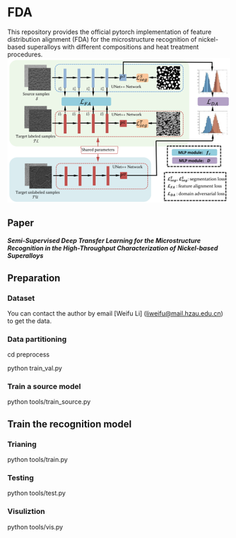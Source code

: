 # FDA

This repository provides the official pytorch implementation of feature distribution alignment (FDA) for the microstructure recognition of nickel-based superalloys with different compositions and heat treatment procedures.
![image](image/framework.png)
## Paper
##### Semi-Supervised Deep Transfer Learning for the Microstructure Recognition in the High-Throughput Characterization of Nickel-based Superalloys

## Preparation
### Dataset
You can contact the author by email [Weifu Li] (liweifu@mail.hzau.edu.cn) to get the data.

### Data partitioning
cd preprocess

python train_val.py



### Train a source model
python tools/train_source.py

## Train the recognition model
### Trianing
python tools/train.py

### Testing
python tools/test.py

### Visuliztion
python tools/vis.py
